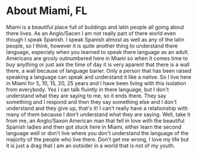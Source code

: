 # About Miami, FL 
Miami is a beautiful place full of buildings and latin people all going about there lives. As an Anglo/Sacen I am not really part of there world even though I speak Spanish.
I speak Spanish almost as well as any of the latin people, so I think, however it is quite another thing to understand there language,
especialy when you learned to speak there language as an adult. Americans are grosly outnumbered here in Miami so when it comes time to
buy anything or just ask the time of day it is very aparent that there is a wall there, a wall because of language barier. Only a person 
that has been raised speaking a language can speak and understand it like a native. So I live here in Miami for 5, 10, 15, 20, 25 years and 
I have been living with this isolation from everybody. Yes I can talk fluintly in there language, but I don't understand what they are 
saying to me, so it ends there. They say something and I respond and then they say something else and I don't understand and they give up,
that's it! I can't really have a relationship with many of them because I don't understand what they are saying. Well, take it from me, 
an Anglo/Saxon American man that fell in love with the beautiful Spanish ladies and then got stuck here in Miami, either learn the second language well or don't live where you don't understand the language of the majority of the people who live there. Don't get me wrong, I
love my life but it is just a drag that I am an outsider in a world that is not of my youth.

